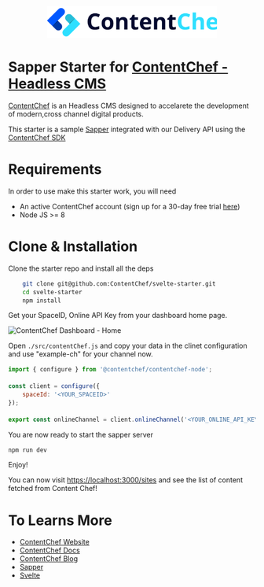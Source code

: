 <div align="center">
  <img src="static/contentchef_logo.svg" height="64"/>
</div>

Sapper Starter for [ContentChef - Headless CMS](https://www.contentchef.io/)
===========================

[ContentChef](https://www.contentchef.io/) is an Headless CMS designed to accelarete the development of modern,cross channel digital products.

This starter is a sample [Sapper](https://sapper.svelte.dev/) integrated with our Delivery API using the [ContentChef SDK](https://github.com/ContentChef/contentchef-node)

# Requirements

In order to use make this starter work, you will need

* An active ContentChef account (sign up for a 30-day free trial [here](https://www.contentchef.io/registration))
* Node JS >= 8

# Clone & Installation

Clone the starter repo and install all the deps

```bash
    git clone git@github.com:ContentChef/svelte-starter.git
    cd svelte-starter
    npm install
```

Get your SpaceID, Online API Key from your dashboard home page.

![ContentChef Dashboard - Home](https://res.cloudinary.com/contentchef/image/upload/v1/chefsite-2910/I49Zi00Uf7S/spaceid)

Open `./src/contentChef.js` and copy your data in the clinet configuration and use "example-ch" for your channel now.

```javascript
import { configure } from '@contentchef/contentchef-node';

const client = configure({
    spaceId: '<YOUR_SPACEID>'
});

export const onlineChannel = client.onlineChannel('<YOUR_ONLINE_API_KEY>', 'example-ch');
```

You are now ready to start the sapper server

```bash
npm run dev
```

Enjoy!

You can now visit [https://localhost:3000/sites](https://localhost:3000/sites) and see the list of content fetched from Content Chef!

To Learns More
===========================

* [ContentChef Website](https://wwww.contentchef.io)
* [ContentChef Docs](https://docs.contentchef.io)
* [ContentChef Blog](https://www.contentchef.io/blog)
* [Sapper](https://sapper.svelte.dev)
* [Svelte](https://svelte.dev)